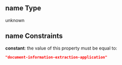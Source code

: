 ## name Type

unknown

## name Constraints

**constant**: the value of this property must be equal to:

```json
"document-information-extraction-application"
```
